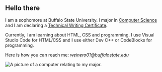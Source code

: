 ## Hello there
  I am a sophomore at Buffalo State University. I major in [Computer Science](https://cis.buffalostate.edu/) and I am declaring a [Technical Writing Certificate](https://suny.buffalostate.edu/news/technical-writing-certificate-prepares-students-careers-strong-outlook).
  
Currently, I am learning about HTML, CSS and programming. I use Visual Studio Code for HTML/CSS and I use either Dev C++ or CodeBlocks for programming.

Here is how you can reach me: *weinero01@buffalostate.edu*

![A picture of a computer relating to my major.](https://encrypted-tbn0.gstatic.com/images?q=tbn:ANd9GcSzKYdIOBKA-QkcEk-jChwq00X4XZrxMaeU9IREHv_DbA&s)
